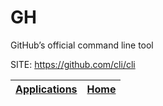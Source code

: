 # GH

 GitHub’s official command line tool

 SITE: https://github.com/cli/cli

 | [Applications](https://portable-linux-apps.github.io/apps.html) | [Home](https://portable-linux-apps.github.io)
 | --- | --- |
